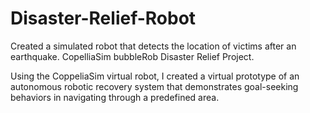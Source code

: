 # Disaster-Relief-Robot
Created a simulated robot that detects the location of victims after an earthquake. CopelliaSim bubbleRob Disaster Relief Project.

Using the CoppeliaSim virtual robot, I created a virtual prototype of an autonomous robotic recovery system that demonstrates goal-seeking behaviors in navigating through a predefined area.

